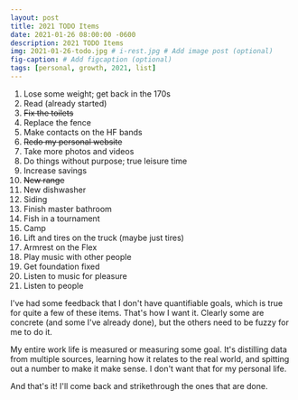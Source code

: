 ```yaml
---
layout: post
title: 2021 TODO Items
date: 2021-01-26 08:00:00 -0600
description: 2021 TODO Items
img: 2021-01-26-todo.jpg # i-rest.jpg # Add image post (optional)
fig-caption: # Add figcaption (optional)
tags: [personal, growth, 2021, list]
---
```

1. Lose some weight; get back in the 170s
1. Read (already started)
1. ~~Fix the toilets~~
1. Replace the fence
1. Make contacts on the HF bands
1. ~~Redo my personal website~~
1. Take more photos and videos
1. Do things without purpose; true leisure time
1. Increase savings
1. ~~New range~~
1. New dishwasher
1. Siding
1. Finish master bathroom
1. Fish in a tournament
1. Camp
1. Lift and tires on the truck (maybe just tires)
1. Armrest on the Flex
1. Play music with other people
1. Get foundation fixed
1. Listen to music for pleasure
1. Listen to people

I've had some feedback that I don't have quantifiable goals, which is true for quite a few of these items. That's how I want it. Clearly some are concrete (and some I've already done), but the others need to be fuzzy for me to do it.

My entire work life is measured or measuring some goal. It's distilling data from multiple sources, learning how it relates to the real world, and spitting out a number to make it make sense. I don't want that for my personal life.

And that's it! I'll come back and strikethrough the ones that are done.
